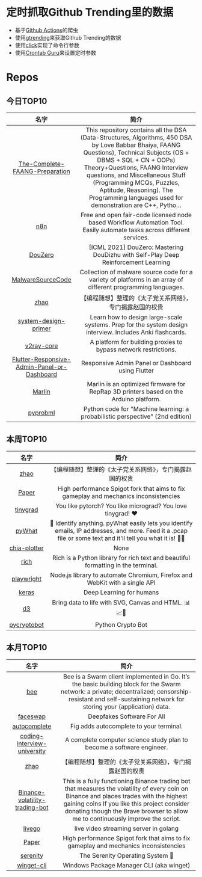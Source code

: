 # 定时抓取Github Trending里的数据
* 基于[Github Actions](https://docs.github.com/en/actions)的爬虫
* 使用[gtrending](https://github.com/hedythedev/gtrending)来获取Github Trending的数据
* 使用[click](https://github.com/pallets/click)实现了命令行参数
* 使用[Crontab Guru](https://crontab.guru/)来设置定时参数

# Repos
## 今日TOP10 
<!-- START OF DAILY_TOP10_REPOS -->
| 名字 | 简介 |
| :----: | :----: |
| [The-Complete-FAANG-Preparation](https://github.com/AkashSingh3031/The-Complete-FAANG-Preparation) | This repository contains all the DSA (Data-Structures, Algorithms, 450 DSA by Love Babbar Bhaiya, FAANG Questions), Technical Subjects (OS + DBMS + SQL + CN + OOPs) Theory+Questions, FAANG Interview questions, and Miscellaneous Stuff (Programming MCQs, Puzzles, Aptitude, Reasoning). The Programming languages used for demonstration are C++, Pytho… |
| [n8n](https://github.com/n8n-io/n8n) | Free and open fair-code licensed node based Workflow Automation Tool. Easily automate tasks across different services. |
| [DouZero](https://github.com/kwai/DouZero) | [ICML 2021] DouZero: Mastering DouDizhu with Self-Play Deep Reinforcement Learning | 斗地主AI |
| [MalwareSourceCode](https://github.com/vxunderground/MalwareSourceCode) | Collection of malware source code for a variety of platforms in an array of different programming languages. |
| [zhao](https://github.com/programthink/zhao) | 【编程随想】整理的《太子党关系网络》，专门揭露赵国的权贵 |
| [system-design-primer](https://github.com/donnemartin/system-design-primer) | Learn how to design large-scale systems. Prep for the system design interview. Includes Anki flashcards. |
| [v2ray-core](https://github.com/v2fly/v2ray-core) | A platform for building proxies to bypass network restrictions. |
| [Flutter-Responsive-Admin-Panel-or-Dashboard](https://github.com/abuanwar072/Flutter-Responsive-Admin-Panel-or-Dashboard) | Responsive Admin Panel or Dashboard using Flutter |
| [Marlin](https://github.com/MarlinFirmware/Marlin) | Marlin is an optimized firmware for RepRap 3D printers based on the Arduino platform. | Many commercial 3D printers come with Marlin installed. Check with your vendor if you need source code for your specific machine. |
| [pyprobml](https://github.com/probml/pyprobml) | Python code for "Machine learning: a probabilistic perspective" (2nd edition) |
<!-- END OF DAILY_TOP10_REPOS -->

## 本周TOP10
<!-- START OF WEEKLY_TOP10_REPOS -->
| 名字 | 简介 |
| :----: | :----: |
| [zhao](https://github.com/programthink/zhao) | 【编程随想】整理的《太子党关系网络》，专门揭露赵国的权贵 |
| [Paper](https://github.com/PaperMC/Paper) | High performance Spigot fork that aims to fix gameplay and mechanics inconsistencies |
| [tinygrad](https://github.com/geohot/tinygrad) | You like pytorch? You like micrograd? You love tinygrad! ❤️ |
| [pyWhat](https://github.com/bee-san/pyWhat) | 🐸 Identify anything. pyWhat easily lets you identify emails, IP addresses, and more. Feed it a .pcap file or some text and it'll tell you what it is! 🧙‍♀️ |
| [chia-plotter](https://github.com/madMAx43v3r/chia-plotter) | None |
| [rich](https://github.com/willmcgugan/rich) | Rich is a Python library for rich text and beautiful formatting in the terminal. |
| [playwright](https://github.com/microsoft/playwright) | Node.js library to automate Chromium, Firefox and WebKit with a single API |
| [keras](https://github.com/keras-team/keras) | Deep Learning for humans |
| [d3](https://github.com/d3/d3) | Bring data to life with SVG, Canvas and HTML. 📊📈🎉 |
| [pycryptobot](https://github.com/whittlem/pycryptobot) | Python Crypto Bot |
<!-- END OF WEEKLY_TOP10_REPOS -->

## 本月TOP10
<!-- START OF MONTHLY_TOP10_REPOS -->
| 名字 | 简介 |
| :----: | :----: |
| [bee](https://github.com/ethersphere/bee) | Bee is a Swarm client implemented in Go. It’s the basic building block for the Swarm network: a private; decentralized; censorship-resistant and self-sustaining network for storing your (application) data. |
| [faceswap](https://github.com/deepfakes/faceswap) | Deepfakes Software For All |
| [autocomplete](https://github.com/withfig/autocomplete) | Fig adds autocomplete to your terminal. |
| [coding-interview-university](https://github.com/jwasham/coding-interview-university) | A complete computer science study plan to become a software engineer. |
| [zhao](https://github.com/programthink/zhao) | 【编程随想】整理的《太子党关系网络》，专门揭露赵国的权贵 |
| [Binance-volatility-trading-bot](https://github.com/CyberPunkMetalHead/Binance-volatility-trading-bot) | This is a fully functioning Binance trading bot that measures the volatility of every coin on Binance and places trades with the highest gaining coins If you like this project consider donating though the Brave browser to allow me to continuously improve the script. |
| [livego](https://github.com/gwuhaolin/livego) | live video streaming server in golang |
| [Paper](https://github.com/PaperMC/Paper) | High performance Spigot fork that aims to fix gameplay and mechanics inconsistencies |
| [serenity](https://github.com/SerenityOS/serenity) | The Serenity Operating System 🐞 |
| [winget-cli](https://github.com/microsoft/winget-cli) | Windows Package Manager CLI (aka winget) |
<!-- END OF MONTHLY_TOP10_REPOS -->
